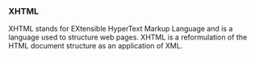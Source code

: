 ### XHTML

XHTML stands for EXtensible HyperText Markup Language and is a language used to structure web pages.
XHTML is a reformulation of the HTML document structure as an application of XML.

